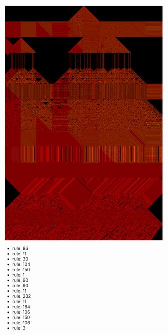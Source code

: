 ![photo](./output.png) 
 * rule: 86
* rule: 11
* rule: 30
* rule: 104
* rule: 150
* rule: 1
* rule: 90
* rule: 90
* rule: 11
* rule: 232
* rule: 11
* rule: 184
* rule: 106
* rule: 150
* rule: 106
* rule: 3
